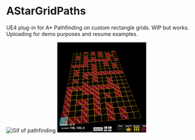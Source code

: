 # AStarGridPaths
UE4 plug-in for A* Pathfinding on custom rectangle grids. WIP but works. Uploading for demo purposes and resume examples.


![Gif of pathfinding](https://github.com/Dn2/AStarGridPaths/blob/main/Gifs/interpMove.gif?raw=true)
![Gif of pathfinding](https://github.com/Dn2/AStarGridPaths/blob/main/Gifs/snek.gif?raw=true)
